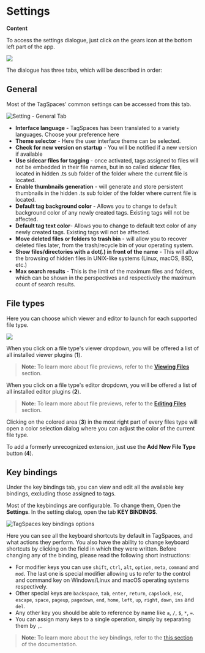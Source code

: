 # Settings

**Content**
<!-- toc -->

To access the settings dialogue, just click on the gears icon at the bottom left part of the app.

![](/media/open-settings.png)

The dialogue has three tabs, which will be described in order:

## General

Most of the TagSpaces' common settings can be accessed from this tab.

![Setting - General Tab](/media/settings-tab-general.png)

* **Interface language** - TagSpaces has been translated to a variety languages. Choose your preference here
* **Theme selector** - Here the user interface theme can be selected.
* **Check for new version on startup** - You will be notified if a new version if available
* **Use sidecar files for tagging** - once activated, tags assigned to files will not be embedded in their file names, but in so called sidecar files, located in hidden .ts sub folder of the folder where the current file is located.
* **Enable thumbnails generation** - will generate and store persistent thumbnails in the hidden .ts sub folder of the folder where current file is located.
* **Default tag background color** - Allows you to change to default background color of any newly created tags. Existing tags will not be affected.
* **Default tag text color**- Allows you to change to default text color of any newly created tags. Existing tags will not be affected.
* **Move deleted files or folders to trash bin** - will allow you to recover deleted files later, from the trash/recycle bin of your operating system.
* **Show files/directories with a dot(.) in front of the name** - This will allow the browsing of hidden files in UNIX-like systems (Linux, macOS, BSD, etc.)
* **Max search results** - This is the limit of the maximum files and folders, which can be shown in the perspectives and respectively the maximum count of search results.

<!--
* **Use default location as a startup location** - TagSpaces will not remember your last active directory, but will always launch showing the specified location instead.
* **Enable colored file type extensions** - Colour coded extension icons allow for easier navigation
* **Always show tag area on startup** - Even if you close TagSpaces with the directory browser active, io the next startup the tag library will be shown.
* **Loads location meta data** - reads meta from `tsm.json`, located in a .ts subfolder, if present
* **Restore initial settings** - Reset to defaults any time
* **Watch current directory for changes** - Will update directory data as and when files change
* **Tag delimiter** - By default, TagSpaces used a `space` to mark tag boundaries (learn more [here](tagging.md)).  Here you can change this to another character.
* **Prefix for the tag container** - By default, TagSpaces does not use a prefix to show that the next part of the filename contains tags (learn more [here](tagging.md)). here you can change that behaviour. -->

## File types

Here you can choose which viewer and editor to launch for each supported file type.

![](/media/settings-tab-file-types.png)

When you click on a file type's viewer dropdown, you will be offered a list of all installed viewer plugins (**1**).

>**Note:** To learn more about file previews, refer to the [**Viewing Files**](/viewing-files.md) section.

When you click on a file type's editor dropdown, you will be offered a list of all installed editor plugins (**2**).

>**Note:** To learn more about file previews, refer to the [**Editing Files**](/editing-files.md) section.

Clicking on the colored area (**3**) in the most right part of every files type will open a color selection dialog where you can adjust the color of the current file type.

To add a formerly unrecognized extension, just use the **Add New File Type** button (**4**).

## Key bindings

Under the key bindings tab, you can view and edit all the available key bindings, excluding those assigned to tags.

Most of the keybindings are configurable. To change them, Open the **Settings**. In the setting dialog, open the tab **KEY BINDINGS**.

![TagSpaces key bindings options](/media/tagspaces-settings-key-bindings.png)

Here you can see all the keyboard shortcuts by default in TagSpaces, and what actions they perform. You also have the ability to change keyboard shortcuts by clicking on the field in which they were written. Before changing any of the binding, please read the following short instructions:

* For modifier keys you can use `shift`, `ctrl`, `alt`, `option`, `meta`, `command` and `mod`. The last one is special modifier allowing us to refer to the control and command key on Windows/Linux and macOS operating systems respectively.
* Other special keys are `backspace`, `tab`, `enter`, `return`, `capslock`, `esc`, `escape`, `space`, `pageup`, `pagedown`, `end`, `home`, `left`, `up`, `right`, `down`, `ins` and `del`.
* Any other key you should be able to reference by name like `a`, `/`, `$`, `*`, `=`.
* You can assign many keys to a single operation, simply by separating them by `,`.


>**Note:** To learn more about the key bindings, refer to the [this section](/ui/keybindings) of the documentation.
